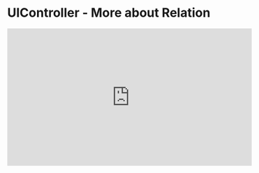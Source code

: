 ﻿# UIController - More about Relation


<iframe width="560" height="315" src="https://www.youtube.com/embed/9ifSzrZNh4U?list=PL1DEQjXG2xnKwhPzEwuvVkEL7a_D9-pkL" frameborder="0" allowfullscreen></iframe>